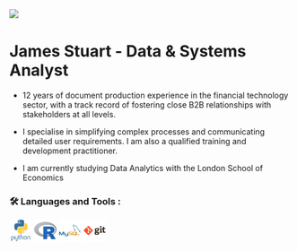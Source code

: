 <html>
  <div id="badges">
    <a href="http://www.linkedin.com/in/james-stuart/">
      <img src="https://img.shields.io/badge/LinkedIn-blue?logo=linkedin&logoColor=white&style=for-the-badge">
    </a>
  </div>
<h1>
  James Stuart - Data & Systems Analyst
</h1>

- 12 years of document production experience in the financial technology sector, with a track record of fostering close B2B relationships with stakeholders at all levels.

- I specialise in simplifying complex processes and communicating detailed user requirements. I am also a qualified training and development practitioner. 

- I am currently studying Data Analytics with the London School of Economics

### :hammer_and_wrench: Languages and Tools :
<div>
  <img src="https://github.com/devicons/devicon/blob/master/icons/python/python-original-wordmark.svg" title="Python" **alt="Python" width="40" height="40"/>
  <img src="https://github.com/devicons/devicon/blob/master/icons/r/r-original.svg" title="R" **alt="R" width="40" height="40"/>
  <img src="https://github.com/devicons/devicon/blob/master/icons/mysql/mysql-original-wordmark.svg" title="MySQL"  alt="MySQL" width="40" height="40"/>
  <img src="https://github.com/devicons/devicon/blob/master/icons/git/git-original-wordmark.svg" title="Git" **alt="Git" width="40" height="40"/>
</div>

</html>
